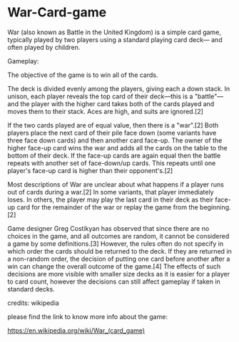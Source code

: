 # War-Card-game

War (also known as Battle in the United Kingdom) is a simple card game, typically played by two players using a standard playing card deck— and often played by children.


Gameplay:

The objective of the game is to win all of the cards.

The deck is divided evenly among the players, giving each a down stack. In unison, each player reveals the top card of their deck—this is a "battle"—and the player with the higher card takes both of the cards played and moves them to their stack. Aces are high, and suits are ignored.[2]

If the two cards played are of equal value, then there is a "war".[2] Both players place the next card of their pile face down (some variants have three face down cards) and then another card face-up. The owner of the higher face-up card wins the war and adds all the cards on the table to the bottom of their deck. If the face-up cards are again equal then the battle repeats with another set of face-down/up cards. This repeats until one player's face-up card is higher than their opponent's.[2]

Most descriptions of War are unclear about what happens if a player runs out of cards during a war.[2] In some variants, that player immediately loses. In others, the player may play the last card in their deck as their face-up card for the remainder of the war or replay the game from the beginning.[2]

Game designer Greg Costikyan has observed that since there are no choices in the game, and all outcomes are random, it cannot be considered a game by some definitions.[3] However, the rules often do not specify in which order the cards should be returned to the deck. If they are returned in a non-random order, the decision of putting one card before another after a win can change the overall outcome of the game.[4] The effects of such decisions are more visible with smaller size decks as it is easier for a player to card count, however the decisions can still affect gameplay if taken in standard decks. 

credits: wikipedia

please find the link to know more info about the game:

https://en.wikipedia.org/wiki/War_(card_game)
